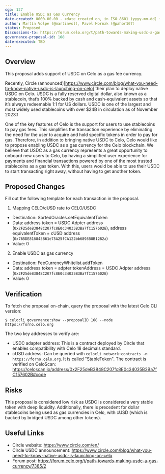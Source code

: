 ```yaml
---
cgp: 127
title: Enable USDC as Gas Currency
date-created: 0000-00-00 - <date created on, in ISO 8601 (yyyy-mm-dd) format>
author: Martín Volpe (@martinvol), Pavel Hornak (@pahor167)
status: Proposed
Discussions-to: https://forum.celo.org/t/path-towards-making-usdc-a-gas-currency/7385/2
governance-proposal-id: 168
date-executed: TBD
---
```

 
## Overview
 
This proposal adds support of USDC on Celo as a gas fee currency. 

Recently, Circle (announced)[https://www.circle.com/blog/what-you-need-to-know-native-usdc-is-launching-on-celo] their plan to deploy native USDC on Celo. USDC is a fully reserved digital dollar, also known as a stablecoin, that’s 100% backed by cash and cash-equivalent assets so that it’s always redeemable 1:1 for US dollars. USDC is one of the largest and most widely used stablecoins with over $24B in circulation as of November 2023.1

One of the key features of Celo is the support for users to use stablecoins to pay gas fees. This simplifies the transaction experience by eliminating the need for the user to acquire and hold specific tokens in order to pay for gas. Therefore, in addition to bringing native USDC to Celo, Celo would like to propose enabling USDC as a gas currency for the Celo blockchain. We believe that USDC as a gas currency represents a great opportunity to onboard new users to Celo, by having a simplified user experience for payments and financial transactions powered by one of the most trusted stablecoins as a gas token. With this, users would be able to use their USDC to start transacting right away, without having to get another token. 


## Proposed Changes
 
Fill out the following template for each transaction in the proposal.
 
1. Mapping CELO/cUSD rate to CELO/USDC
  - Destination: SortedOracles.setEquivalentToken
  - Data: address token = USDC Adpter address (`0x2F25deB3848C207fc8E0c34035B3Ba7fC157602B`), address equivalentToken = cUSD address (`0x765DE816845861e75A25fCA122bb6898B8B1282a`)
  - Value: 0
2. Enable USDC as gas currency
  - Destination: FeeCurrencyWhitelist.addToken
  - Data: address token = adpter tokenAddress = USDC Adpter address (`0x2F25deB3848C207fc8E0c34035B3Ba7fC157602B`)
  - Value: 0
 
## Verification

To fetch che proposal on-chain, query the proposal with the latest Celo CLI version:
 
`$ celocli governance:show --proposalID 168 --node https://forno.celo.org`

The two key addresses to verify are:
* USDC adapter address: This is a contract deployed by Circle that enables compatibility with Celo 18 decimals standard. 
* cUSD address: Can be queried with `celocli network:contracts -n https://forno.celo.org`. It is called "StableToken". The contract is verified on CeloScan: https://celoscan.io/address/0x2F25deB3848C207fc8E0c34035B3Ba7fC157602B#code
 
## Risks
 
This proposal is considered low risk as USDC is considered a very stable token with deep liquidity. Additionally, there is precedent for dollar stablecoins being used as gas currencies in Celo, with cUSD (which is backed by bridged USDC among other tokens). 

 
## Useful Links
 
* Circle website: https://www.circle.com/en/
* Circle USDC announcement: https://www.circle.com/blog/what-you-need-to-know-native-usdc-is-launching-on-celo
* Forum post: https://forum.celo.org/t/path-towards-making-usdc-a-gas-currency/7385/2